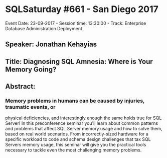 # SQLSaturday #661 - San Diego 2017
Event Date: 23-09-2017 - Session time: 13:30:00 - Track: Enterprise Database Administration  Deployment
## Speaker: Jonathan Kehayias
## Title: Diagnosing SQL Amnesia: Where is Your Memory Going?
## Abstract:
### Memory problems in humans can be caused by injuries, traumatic events, or
physical deficiencies, and interestingly enough the same holds true for SQL
Server!  In this preconference seminar you'll learn about common patterns
and problems that affect SQL Server memory usage and how to solve them,
based on real world scenarios. From incorrectly-sized hardware for a
specific workload to code and schema design challenges that tax SQL Servers
memory usage, this seminar will give you the practical tools necessary to
tackle even the most challenging memory problems.
